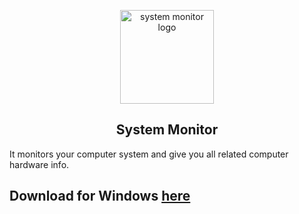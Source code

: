 <p align="center"><a href="#" target="_blank" rel="noopener noreferrer"><img width="150" src="/assets/icons/win/icon.ico" alt="system monitor logo"></a></p>

<h2 align="center">System Monitor</h2>
 
It monitors your computer system and give you all related computer hardware info. 


## Download for Windows [here](https://github.com/purveshmakode24/system-monitor/releases)
